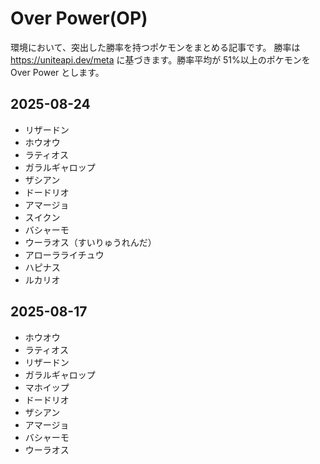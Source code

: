 # Over Power(OP)

環境において、突出した勝率を持つポケモンをまとめる記事です。
勝率は https://uniteapi.dev/meta に基づきます。勝率平均が 51%以上のポケモンを Over Power とします。

## 2025-08-24

- リザードン
- ホウオウ
- ラティオス
- ガラルギャロップ
- ザシアン
- ドードリオ
- アマージョ
- スイクン
- バシャーモ
- ウーラオス（すいりゅうれんだ）
- アローラライチュウ
- ハピナス
- ルカリオ

## 2025-08-17

- ホウオウ
- ラティオス
- リザードン
- ガラルギャロップ
- マホイップ
- ドードリオ
- ザシアン
- アマージョ
- バシャーモ
- ウーラオス
